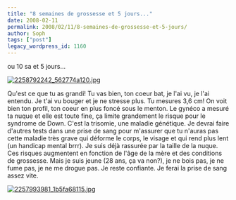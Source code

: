 ```yaml
---
title: "8 semaines de grossesse et 5 jours..."
date: 2008-02-11
permalink: 2008/02/11/8-semaines-de-grossesse-et-5-jours/
author: Soph
tags: ["post"]
legacy_wordpress_id: 1160
---
```


ou 10 sa et 5 jours...

<a href="http://64k.be/wp-content/uploads/2008/03/2258792242_562774a120.jpg" title="2258792242_562774a120.jpg"><img src="http://64k.be/wp-content/uploads/2008/03/2258792242_562774a120.jpg" alt="2258792242_562774a120.jpg" /></a>

<!-- excerpt -->

Qu'est ce que tu as grandi! Tu vas bien, ton coeur bat, je l'ai vu, je l'ai entendu. Je t'ai vu bouger et je ne stresse plus. Tu mesures 3,6 cm! On voit bien ton profil, ton coeur en plus foncé sous le menton. Le gynéco a mesuré ta nuque et elle est toute fine, ça limite grandement le risque pour le syndrome de Down. C'est la trisomie, une maladie génétique. Je devrai faire d'autres tests dans une prise de sang pour m'assurer que tu n'auras pas cette maladie très grave qui déforme le corps, le visage et qui rend plus lent (un handicap mental brrr). Je suis déjà rassurée par la taille de la nuque. Ces risques augmentent en fonction de l'âge de la mère et des conditions de grossesse. Mais je suis jeune (28 ans, ça va non?), je ne bois pas, je ne fume pas, je ne me drogue pas. Je reste confiante. Je ferai la prise de sang assez vite.

<a href="http://64k.be/wp-content/uploads/2008/03/2257993981_1b5fa68115.jpg" title="2257993981_1b5fa68115.jpg"><img src="http://64k.be/wp-content/uploads/2008/03/2257993981_1b5fa68115.jpg" alt="2257993981_1b5fa68115.jpg" /></a>
